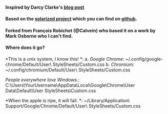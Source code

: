 #### Inspired by Darcy Clarke's [blog post](http://darcyclarke.me/design/skin-your-chrome-inspector/)
#### Based on the [solarized project](http://ethanschoonover.com/solarized) which you can find on [github](https://github.com/altercation/ethanschoonover.com/tree/master/projects/solarized).
#### Forked from François Robichet (@Calvein) who based it on a work by Mark Osborne who I can't find.

#### Where does it go?
*This is a unix system, I know this! *:
a. _Google Chrome_: ~/.config/google-chrome/Default/User\ StyleSheets/Custom.css
b. _Chromium_: ~/.config/chromium/Default/User\ StyleSheets/Custom.css

*People everywhere love Windows.*:
C:\Users\YourUsername\AppData\Local\Google\Chrome\User Data\Default\User StyleSheets\Custom.css

*When the apple is ripe, it will fall. *:
~/Library/Application\ Support/Google/Chrome/Default/User\ StyleSheets/Custom.css
